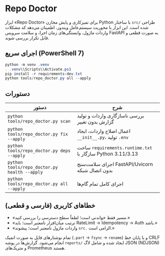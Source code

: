 # Repo Doctor

ابزار «Repo Doctor» برای تمیزکاری و پایش مخازن Python با ساختار `src/` طراحی شده است.
این ابزار با محوریت سیستم‌عامل ویندوز، اطمینان می‌دهد که مشکلات واردات ماژول،
وابستگی‌های زمان اجرا، و سلامت سرویس FastAPI به صورت قطعی و قابل تکرار بررسی شوند.

## اجرای سریع (PowerShell 7)

```powershell
python -m venv .venv
. .venv\\Scripts\\Activate.ps1
pip install -r requirements-dev.txt
python tools/repo_doctor.py all --apply
```

## دستورات

| دستور | شرح |
|-------|------|
| `python tools/repo_doctor.py scan` | بررسی ناسازگاری واردات و تولید گزارش بدون تغییر | 
| `python tools/repo_doctor.py fix --apply` | اعمال اصلاح واردات، ایجاد `__init__.py`، تولید `.env` | 
| `python tools/repo_doctor.py deps --apply` | ساخت `requirements.runtime.txt` سازگار با Python 3.11/3.13 | 
| `python tools/repo_doctor.py health --apply` | اجرای سلامت‌سنج FastAPI/Uvicorn بدون اتصال شبکه | 
| `python tools/repo_doctor.py all --apply` | اجرای کامل تمام گام‌ها | 

## خطاهای کاربری (فارسی و قطعی)

- «مسیر فقط خواندنی است؛ لطفاً سطح دسترسی را بررسی کنید.»
- «ترتیب میان‌افزار نامعتبر است؛ باید RateLimit → Idempotency → Auth باشد.»
- «واردات ماژول نامعتبر است؛ پیشوند `src.` الزامی است.»

تمام نوشتارهای فایل به صورت اتمیک (`.part` → `fsync` → `rename`) و با پایان خط CRLF انجام می‌شود.
گزارش‌ها در پوشه `reports/` ایجاد شده و شامل لاگ JSON (NDJSON) و متریک‌های Prometheus هستند.
